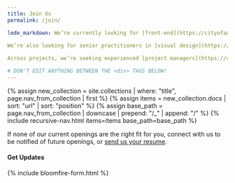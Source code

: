 ```yaml
---
title: Join Us
permalink: /join/

lede_markdown: We’re currently looking for [front-end](https://cityofaustin.github.io/innovation-fellows/join/positions/front-end-developer/), [back-end](https://cityofaustin.github.io/innovation-fellows/join/positions/back-end-developer/), and [full-stack](https://cityofaustin.github.io/innovation-fellows/join/positions/full-stack-developer/) developers to support our  engineering team in their efforts to improve ATXfloods, launch a new platform for austin.gov, and help the city employees break up with paper processes. 

We’re also looking for senior practitioners in [visual design](https://cityofaustin.github.io/innovation-fellows/join/positions/ui-designer/), [experience design](https://cityofaustin.github.io/innovation-fellows/join/positions/ux-designer/), and [service design](https://cityofaustin.github.io/innovation-fellows/join/positions/service-designer/) to develop patterns for the future of city services, and experts in [content strategy](https://cityofaustin.github.io/innovation-fellows/join/positions/content-strategist/) to help us concept, prototype, and implement content solutions across departments and initiatives.
  
Across projects, we’re seeking experienced [project managers](https://cityofaustin.github.io/innovation-fellows/join/positions/agile-project-manager/) and [program managers](https://cityofaustin.github.io/innovation-fellows/join/positions/program-manager/) to help our teams continue to deliver the best possible work for Austin’s residents, and set an example for how to lead design and technology in local government.

# DON'T EDIT ANYTHING BETWEEN THE <div> TAGS BELOW!
---
```


<div class="hidden-md hidden-lg hidden-xl" role="menu">
{% assign new_collection = site.collections | where: "title", page.nav_from_collection | first %}
{% assign items = new_collection.docs | sort: "url" | sort: "position" %}
{% assign base_path = page.nav_from_collection | downcase | prepend: "/_" | append: "/"  %}
{% include recursive-nav.html items=items base_path=base_path  %}
</div>


If none of our current openings are the right fit for you, connect with us to be notified of future openings, or [send us your resume](https://jobs.lever.co/austintexas/7367149f-2727-4c51-82fe-124ad57f3a28).

#### Get Updates
{% include bloomfire-form.html %}

